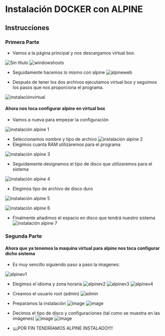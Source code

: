 # Instalación DOCKER con ALPINE

## Instrucciones

### Primera Parte

+ Vamos a la página principal y nos descargamos virtual box.

![Sin título](https://user-images.githubusercontent.com/91874727/166001340-f92c58aa-b895-4591-b7e0-a09a643154c4.png)
![windowshosts](https://user-images.githubusercontent.com/91874727/166001368-41a6714d-0a0d-457e-951d-195e2a1ff33d.png)

+ Seguidamente hacemos lo mismo con alpine
![alpineweb](https://user-images.githubusercontent.com/91874727/166001694-0c7d819f-bf67-4f69-ba7e-cd83fd972820.png)

+ Después de tener los dos archivos ejecutamos virtual box y seguimos los pasos que nos proporciona el programa.

![instalaciónvirtual](https://user-images.githubusercontent.com/91874727/166003398-d8880461-1570-49fc-b2d6-1da99f5a567e.png)

 #### Ahora nos toca configurar alpine en virtual box
+ Vamos a nueva para empezar la configuración

![instalación alpine 1](https://user-images.githubusercontent.com/91874727/166004323-74b74919-2372-4001-a9b9-0218b992c57e.png)
+ Seleccionamos nombre y tipo de archivo
![instalación alpine 2](https://user-images.githubusercontent.com/91874727/166004335-419865d4-6d13-49ae-94e5-5c2ba2e79b65.png)
+ Elegimos cuanta RAM utilizaremos para el programa

![instalación alpine 3](https://user-images.githubusercontent.com/91874727/166004395-2b290d5d-e421-46bd-bbcd-9db85454b054.png)
+ Seguidamente designamos el tipo de disco que utilizaremos para el sistema

![instalación alpine 4](https://user-images.githubusercontent.com/91874727/166004419-79515ace-be39-4069-9a0b-456e61e34698.png)
+ Elegimos tipo de archivo de disco duro

![instalación alpine 5](https://user-images.githubusercontent.com/91874727/166004459-13dc4e2b-b8bd-4ffa-9523-4a7261da083c.png)

![instalación alpine 6](https://user-images.githubusercontent.com/91874727/166004493-eec3dfb3-0d8f-44c9-a273-f5131efcee0f.png)
+ Finalmente añadimos el espacio en disco que tendrá nuestro sistema
![instalación alpine 7](https://user-images.githubusercontent.com/91874727/166004538-0dd81111-fe3b-4040-9e54-26abf40a92bd.png)

### Segunda Parte

#### Ahora que ya tenemos la maquina virtual para alpine nos toca configurar dicho sistema

+ Es muy sencillo siguiendo paso a paso la imagenes:

![alpinev1](https://user-images.githubusercontent.com/91874727/166007147-05e8f5d4-a2ea-4fd6-b99b-f4c2596d7644.png)
+ Elegimos el idioma y zona horaria
![alpinev2](https://user-images.githubusercontent.com/91874727/166007770-26359542-4aa6-408d-aecb-f1c602f640e0.png)
![alpinev3](https://user-images.githubusercontent.com/91874727/166007780-42c44572-abe3-4070-be72-92d913aa28b8.png)
![alpinev4](https://user-images.githubusercontent.com/91874727/166007785-ed91acdf-279b-4369-a36c-7f3b0b0c0385.png)
+ Creamos el usuario root (admin)
![admin](https://user-images.githubusercontent.com/91874727/166008259-24c413dd-5e48-4175-9210-bcfcd34a960c.png)
+ Preparamos la instalación
![image](https://user-images.githubusercontent.com/91874727/166008469-2edd3b3c-6020-499a-8d1c-48bf51f00bf7.png)
![image](https://user-images.githubusercontent.com/91874727/166008498-c31d54c5-8500-4026-84d4-19b910d420bd.png)
+ Decimos el tipo de disco y configuraciones (tal como se muestra en las imágenes)
![image](https://user-images.githubusercontent.com/91874727/166008603-0f304798-4d37-4236-9b40-0a9a3ffafa36.png)
![image](https://user-images.githubusercontent.com/91874727/166008676-751a5ecb-5f5c-40e9-aa09-462c08611500.png)

+ ¡¡¡¡POR FIN TENDRÍAMOS ALPINE INSTALADO!!!!
